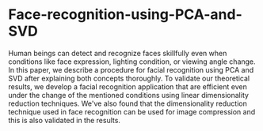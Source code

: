 # Face-recognition-using-PCA-and-SVD
Human beings can detect and recognize faces skillfully even when conditions like face expression, lighting condition, or viewing angle change. In this paper, we describe a procedure for facial recognition using PCA and SVD after explaining both concepts thoroughly. To validate our theoretical results, we develop a facial recognition application that are efficient even under the change of the mentioned conditions using linear dimensionality reduction techniques. We've also found that the dimensionality reduction technique used in face recognition can be used for image compression and this is also validated in the results.
